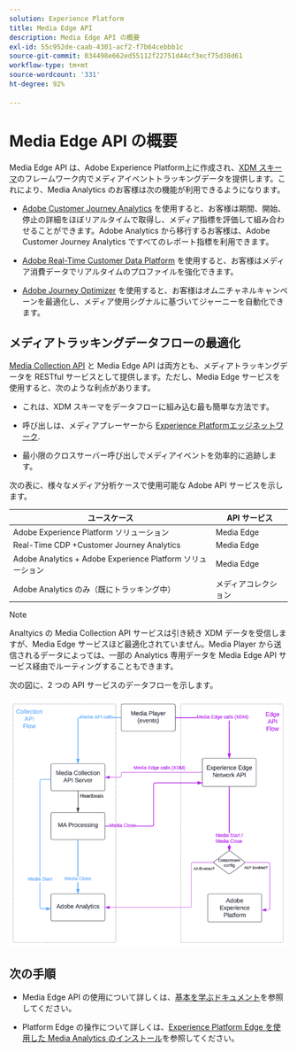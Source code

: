 ```yaml
---
solution: Experience Platform
title: Media Edge API
description: Media Edge API の概要
exl-id: 55c952de-caab-4301-acf2-f7b64cebbb1c
source-git-commit: 034498e662ed55112f22751d44cf3ecf75d38d61
workflow-type: tm+mt
source-wordcount: '331'
ht-degree: 92%

---
```


# Media Edge API の概要

Media Edge API は、Adobe Experience Platform上に作成され、[XDM スキーマ](https://experienceleague.adobe.com/docs/experience-platform/xdm/home.html#:~:text=Experience%20Data%20Model%20(XDM)%2C,the%20power%20of%20digital%20experiences)のフレームワーク内でメディアイベントトラッキングデータを提供します。これにより、Media Analytics のお客様は次の機能が利用できるようになります。

* [Adobe Customer Journey Analytics](https://experienceleague.adobe.com/docs/analytics-platform/using/cja-overview/cja-overview.html?lang=ja) を使用すると、お客様は期間、開始、停止の詳細をほぼリアルタイムで取得し、メディア指標を評価して組み合わせることができます。Adobe Analytics から移行するお客様は、Adobe Customer Journey Analytics ですべてのレポート指標を利用できます。

* [Adobe Real-Time Customer Data Platform](https://experienceleague.adobe.com/docs/experience-platform/rtcdp/overview.html?lang=ja) を使用すると、お客様はメディア消費データでリアルタイムのプロファイルを強化できます。

* [Adobe Journey Optimizer](https://experienceleague.adobe.com/docs/journey-optimizer/using/get-started/get-started.html?lang=ja) を使用すると、お客様はオムニチャネルキャンペーンを最適化し、メディア使用シグナルに基づいてジャーニーを自動化できます。


## メディアトラッキングデータフローの最適化

[Media Collection API](https://experienceleague.adobe.com/docs/media-analytics/using/implementation/streaming-media-apis/mc-api-overview.html#media-tracking-data-flows) と Media Edge API は両方とも、メディアトラッキングデータを RESTful サービスとして提供します。ただし、Media Edge サービスを使用すると、次のような利点があります。

* これは、XDM スキーマをデータフローに組み込む最も簡単な方法です。

* 呼び出しは、メディアプレーヤーから [Experience Platformエッジネットワーク](https://experienceleague.adobe.com/docs/experience-platform/edge-network-server-api/overview.html?lang=ja).

* 最小限のクロスサーバー呼び出しでメディアイベントを効率的に追跡します。

次の表に、様々なメディア分析ケースで使用可能な Adobe API サービスを示します。

| ユースケース | API サービス |
| -------- | ----------- |
| Adobe Experience Platform ソリューション | Media Edge |
| Real-Time CDP +Customer Journey Analytics | Media Edge |
| Adobe Analytics + Adobe Experience Platform ソリューション | Media Edge |
| Adobe Analytics のみ（既にトラッキング中） | メディアコレクション |

>[!NOTE]
>
> Analtyics の Media Collection API サービスは引き続き XDM データを受信しますが、Media Edge サービスほど最適化されていません。Media Player から送信されるデータによっては、一部の Analytics 専用データを Media Edge API サービス経由でルーティングすることもできます。

次の図に、2 つの API サービスのデータフローを示します。

![Media Analytics データフロー](../assets/edge-api-dataflow.png)

## 次の手順

* Media Edge API の使用について詳しくは、[基本を学ぶドキュメント](getting-started.md)を参照してください。

* Platform Edge の操作について詳しくは、[Experience Platform Edge を使用した Media Analytics のインストール](https://experienceleague.adobe.com/docs/media-analytics/using/implementation/implementation-edge.html)を参照してください。
